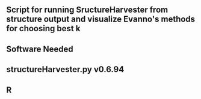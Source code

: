 ## Script for running SructureHarvester from structure output and visualize Evanno's methods for choosing best k
## Software Needed  
## structureHarvester.py v0.6.94  
## R  


